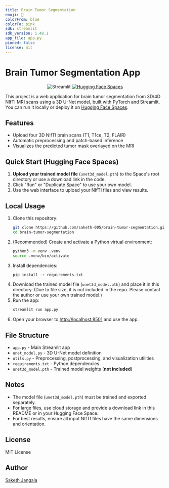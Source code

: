 ```yaml
---
title: Brain Tumor Segmentation
emoji: 🧠
colorFrom: blue
colorTo: pink
sdk: streamlit
sdk_version: 1.48.1
app_file: app.py
pinned: false
license: mit
---
```


# Brain Tumor Segmentation App

<p align="center">
  <img src="https://img.shields.io/badge/Streamlit-Online-brightgreen" alt="Streamlit">
  <a href="https://huggingface.co/spaces/saketh-005/brain-tumor-segmentation"><img src="https://img.shields.io/badge/HuggingFace-Spaces-yellow" alt="Hugging Face Spaces"></a>
</p>

This project is a web application for brain tumor segmentation from 3D/4D NIfTI MRI scans using a 3D U-Net model, built with PyTorch and Streamlit. You can run it locally or deploy it on [Hugging Face Spaces](https://huggingface.co/spaces).

## Features
- Upload four 3D NIfTI brain scans (T1, T1ce, T2, FLAIR)
- Automatic preprocessing and patch-based inference
- Visualizes the predicted tumor mask overlayed on the MRI

## Quick Start (Hugging Face Spaces)

1. **Upload your trained model file** (`unet3d_model.pth`) to the Space's root directory or use a download link in the code.
2. Click "Run" or "Duplicate Space" to use your own model.
3. Use the web interface to upload your NIfTI files and view results.

## Local Usage
1. Clone this repository:
   ```sh
   git clone https://github.com/saketh-005/brain-tumor-segmentation.git
   cd brain-tumor-segmentation
   ```
2. (Recommended) Create and activate a Python virtual environment:
   ```sh
   python3 -m venv .venv
   source .venv/bin/activate
   ```
3. Install dependencies:
   ```sh
   pip install -r requirements.txt
   ```
4. Download the trained model file (`unet3d_model.pth`) and place it in this directory. (Due to file size, it is not included in the repo. Please contact the author or use your own trained model.)
5. Run the app:
   ```sh
   streamlit run app.py
   ```
6. Open your browser to [http://localhost:8501](http://localhost:8501) and use the app.

## File Structure
- `app.py` - Main Streamlit app
- `unet_model.py` - 3D U-Net model definition
- `utils.py` - Preprocessing, postprocessing, and visualization utilities
- `requirements.txt` - Python dependencies
- `unet3d_model.pth` - Trained model weights (**not included**)

## Notes
- The model file (`unet3d_model.pth`) must be trained and exported separately.
- For large files, use cloud storage and provide a download link in this README or in your Hugging Face Space.
- For best results, ensure all input NIfTI files have the same dimensions and orientation.

## License
MIT License

## Author
[Saketh Jangala](https://github.com/saketh-005)
